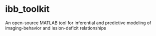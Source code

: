 # ibb_toolkit
An open-source MATLAB tool for inferential and predictive modeling of imaging-behavior and lesion-deficit relationships
